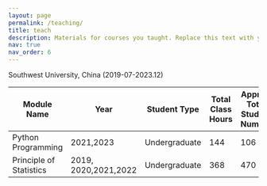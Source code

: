 ```yaml
---
layout: page
permalink: /teaching/
title: teach
description: Materials for courses you taught. Replace this text with your description.
nav: true
nav_order: 6
---
```





Southwest University, China (2019-07-2023.12)

|Module Name | Year | Student Type | Total Class Hours|  Approx. Total Student Number|
|--|--|--|--|--|
|Python Programming | 2021,2023 | Undergraduate  | 144 |106
|Principle of Statistics | 2019, 2020,2021,2022 | Undergraduate  | 368 |470


<!--
For now, this page is assumed to be a static description of your courses. You can convert it to a collection similar to `_projects/` so that you can have a dedicated page for each course.

Organize your courses by years, topics, or universities, however you like!
-->